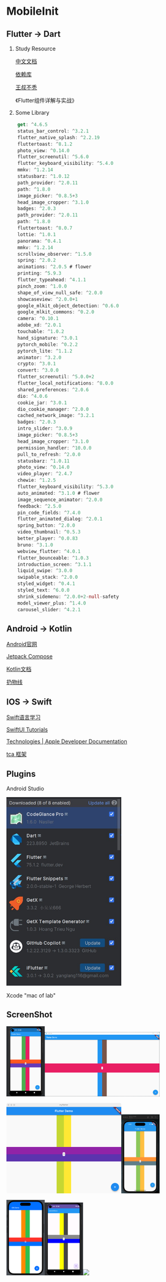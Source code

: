 # MobileInit

## Flutter  -> Dart

1. Study Resource

   [中文文档](https://flutter.cn/docs)

   [依赖库](https://pub-web.flutter-io.cn/)

   [王叔不秃](https://space.bilibili.com/589533168?spm_id_from=333.337.0.0)

   《Flutter组件详解与实战》

2. Some Library

```dart
    get: ^4.6.5
    status_bar_control: ^3.2.1
    flutter_native_splash: ^2.2.19
    fluttertoast: ^8.1.2
    photo_view: ^0.14.0
    flutter_screenutil: ^5.6.0
    flutter_keyboard_visibility: ^5.4.0
    mmkv: ^1.2.14
    statusbarz: ^1.0.12
    path_provider: ^2.0.11
    path: ^1.8.0
    image_picker: ^0.8.5+3
    head_image_cropper: ^3.1.0
    badges: ^2.0.3
    path_provider: ^2.0.11
    path: ^1.8.0
    fluttertoast: ^8.0.7
    lottie: ^1.0.1
    panorama: ^0.4.1
    mmkv: ^1.2.14
    scrollview_observer: ^1.5.0
    spring: ^2.0.2
    animations: ^2.0.5 # flower
    printing: ^5.9.3
    flutter_typeahead: ^4.1.1
    pinch_zoom: ^1.0.0
    shape_of_view_null_safe: ^2.0.0
    showcaseview: ^2.0.0+1
    google_mlkit_object_detection: ^0.6.0
    google_mlkit_commons: ^0.2.0
    camera: ^0.10.1
    adobe_xd: ^2.0.1
    touchable: ^1.0.2
    hand_signature: ^3.0.1
    pytorch_mobile: ^0.2.2
    pytorch_lite: ^1.1.2
    animator: ^3.2.0
    crypto: ^3.0.1
    convert: ^3.0.0
    flutter_screenutil: ^5.0.0+2
    flutter_local_notifications: ^8.0.0
    shared_preferences: ^2.0.6
    dio: ^4.0.6
    cookie_jar: ^3.0.1
    dio_cookie_manager: ^2.0.0
    cached_network_image: ^3.2.1
    badges: ^2.0.3
    intro_slider: ^3.0.9
    image_picker: ^0.8.5+3
    head_image_cropper: ^3.1.0
    permission_handler: ^10.0.0
    pull_to_refresh: ^2.0.0
    statusbarz: ^1.0.11
    photo_view: ^0.14.0
    video_player: ^2.4.7
    chewie: ^1.2.5
    flutter_keyboard_visibility: ^5.3.0
    auto_animated: ^3.1.0 # flower
    image_sequence_animator: ^2.0.0
    feedback: ^2.5.0
    pin_code_fields: ^7.4.0
    flutter_animated_dialog: ^2.0.1
    spring_button: ^2.0.0
    video_thumbnail: ^0.5.3
    better_player: ^0.0.83
    bruno: ^3.1.0
    webview_flutter: ^4.0.1
    flutter_bounceable: ^1.0.3
    introduction_screen: ^3.1.1
    liquid_swipe: ^3.0.0
    swipable_stack: ^2.0.0
    styled_widget: ^0.4.1
    styled_text: ^6.0.0
    shrink_sidemenu: ^2.0.0+2-null-safety
    model_viewer_plus: ^1.4.0
    carousel_slider: ^4.2.1
```



## Android  -> Kotlin

[Android官网](https://developer.android.google.cn/guide?hl=zh-cn)

[Jetpack Compose](https://developer.android.google.cn/jetpack?hl=zh-cn)

[Kotlin文档](https://book.kotlincn.net/text/home.html)

[扔物线](https://space.bilibili.com/27559447?spm_id_from=333.337.0.0)

## IOS  -> Swift

[Swift语言学习](http://www.swift51.com/swift5.1/)

[SwiftUI Tutorials](https://developer.apple.com/tutorials/swiftui)

[Technologies | Apple Developer Documentation](https://developer.apple.com/documentation/technologies)

[tca 框架](https://github.com/pointfreeco/swift-composable-architecture)

## Plugins

Android Studio

<img src="README.assets/plugins.jpg" width=300/>

Xcode    "mac of lab"

## ScreenShot

<img src="README.assets/flutter_android.png" heigth="200" width="100"/><img src="README.assets/flutter_win.png" heigth="200" width="300"/>

<img src="README.assets/flutter_mac.png" heigth="200" width="300"/><img src="README.assets/flutter_ios.png" heigth="200" width="100"/>

<img src="README.assets/ios.png" heigth="200" width="100"/><img src="README.assets/android.png" heigth="200" width="100"/><img src="img/vision.png" heigth="200" width="400"/>